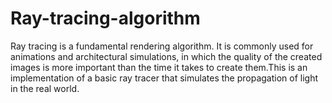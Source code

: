 # Ray-tracing-algorithm
Ray tracing is a fundamental rendering algorithm. It is commonly used for animations and architectural simulations, in which the quality of the created images is more important than the time it takes to create them.This is an implementation of  a basic ray tracer that simulates the propagation of light in the real world.
